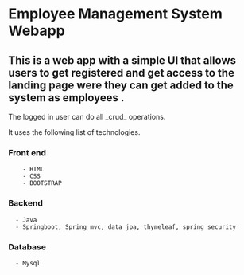 # Employee Management System Webapp #

## This is a web app with a simple UI that allows users to get registered and get access to the landing page were they can get added to the system as employees .

 <p>The logged in user can do all _crud_ operations. </p>


<p>It uses the following list of technologies.  </p> 
    
### Front end ###
        - HTML 
        - CSS 
        - BOOTSTRAP 
     
     
      

   ### Backend  ###
      - Java
      - Springboot, Spring mvc, data jpa, thymeleaf, spring security

   ### Database ###
      - Mysql
    
